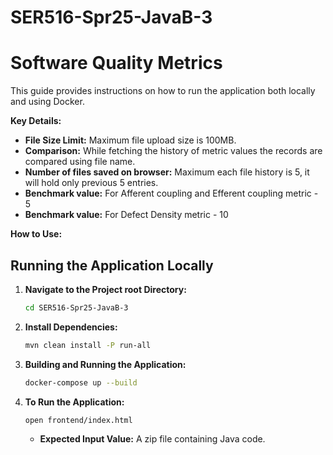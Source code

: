 # SER516-Spr25-JavaB-3

# Software Quality Metrics

This guide provides instructions on how to run the application both locally and using Docker.

**Key Details:**

* **File Size Limit:** Maximum file upload size is 100MB.
* **Comparison:** While fetching the history of metric values the records are compared using file name.
* **Number of files saved on browser:** Maximum each file history is 5, it will hold only previous 5 entries.
* **Benchmark value:** For Afferent coupling and Efferent coupling metric - 5
* **Benchmark value:** For Defect Density metric - 10

**How to Use:**

## Running the Application Locally

1. **Navigate to the Project root Directory:**
   ```bash
   cd SER516-Spr25-JavaB-3
   ```

2. **Install Dependencies:**
   ```bash
   mvn clean install -P run-all
   ```
3. **Building and Running the Application:**
   ```bash
   docker-compose up --build
   ```

4. **To Run the Application:**
   ```
   open frontend/index.html
   ```
    - **Expected Input Value:** A zip file containing Java code.

